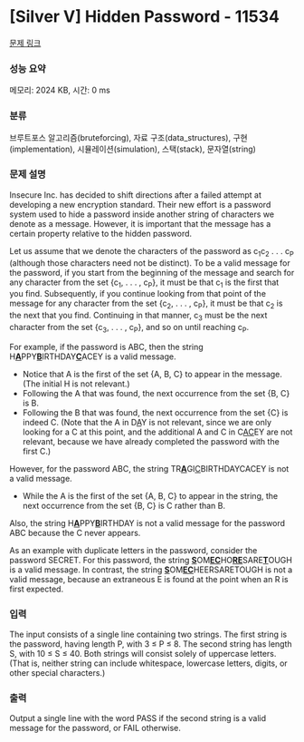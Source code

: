 # [Silver V] Hidden Password - 11534 

[문제 링크](https://www.acmicpc.net/problem/11534) 

### 성능 요약

메모리: 2024 KB, 시간: 0 ms

### 분류

브루트포스 알고리즘(bruteforcing), 자료 구조(data_structures), 구현(implementation), 시뮬레이션(simulation), 스택(stack), 문자열(string)

### 문제 설명

<p>Insecure Inc. has decided to shift directions after a failed attempt at developing a new encryption standard. Their new effort is a password system used to hide a password inside another string of characters we denote as a message. However, it is important that the message has a certain property relative to the hidden password.</p>

<p>Let us assume that we denote the characters of the password as c<sub>1</sub>c<sub>2</sub> . . . c<sub>P</sub> (although those characters need not be distinct). To be a valid message for the password, if you start from the beginning of the message and search for any character from the set {c<sub>1</sub>, . . . , c<sub>P</sub>}, it must be that c<sub>1</sub> is the first that you find. Subsequently, if you continue looking from that point of the message for any character from the set {c<sub>2</sub>, . . . , c<sub>P</sub>}, it must be that c<sub>2</sub> is the next that you find. Continuing in that manner, c<sub>3</sub> must be the next character from the set {c<sub>3</sub>, . . . , c<sub>P</sub>}, and so on until reaching c<sub>P</sub>.</p>

<p>For example, if the password is ABC, then the string H<u><strong>A</strong></u>PPY<u><strong>B</strong></u>IRTHDAY<u><strong>C</strong></u>ACEY is a valid message.</p>

<ul>
	<li>Notice that A is the first of the set {A, B, C} to appear in the message. (The initial H is not relevant.)</li>
	<li>Following the A that was found, the next occurrence from the set {B, C} is B.</li>
	<li>Following the B that was found, the next occurrence from the set {C} is indeed C. (Note that the A in D<u>A</u>Y is not relevant, since we are only looking for a C at this point, and the additional A and C in C<u>AC</u>EY are not relevant, because we have already completed the password with the first C.)</li>
</ul>

<p>However, for the password ABC, the string TR<u><strong>A</strong></u>GI<u>C</u>BIRTHDAYCACEY is not a valid message.</p>

<ul>
	<li>While the A is the first of the set {A, B, C} to appear in the string, the next occurrence from the set {B, C} is C rather than B.</li>
</ul>

<p>Also, the string H<u><strong>A</strong></u>PPY<u><strong>B</strong></u>IRTHDAY is not a valid message for the password ABC because the C never appears.</p>

<p>As an example with duplicate letters in the password, consider the password SECRET. For this password, the string <u><strong>S</strong></u>OM<u><strong>EC</strong></u>HO<u><strong>RE</strong></u>SARE<u><strong>T</strong></u>OUGH is a valid message. In contrast, the string <u><strong>S</strong></u>OM<u><strong>EC</strong></u>HEERSARETOUGH is not a valid message, because an extraneous E is found at the point when an R is first expected.</p>

### 입력 

 <p>The input consists of a single line containing two strings. The first string is the password, having length P, with 3 ≤ P ≤ 8. The second string has length S, with 10 ≤ S ≤ 40. Both strings will consist solely of uppercase letters. (That is, neither string can include whitespace, lowercase letters, digits, or other special characters.)</p>

### 출력 

 <p>Output a single line with the word PASS if the second string is a valid message for the password, or FAIL otherwise.</p>

